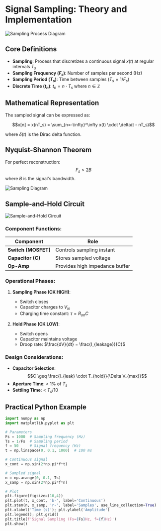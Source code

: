 # Signal Sampling: Theory and Implementation

![Sampling Process Diagram](https://github.com/user-attachments/assets/ceb1e903-8654-46f8-af4c-405f4d03ad73)

## Core Definitions
- **Sampling**: Process that discretizes a continuous signal $x(t)$ at regular intervals $T_s$
- **Sampling Frequency ($F_s$)**: Number of samples per second (Hz)
- **Sampling Period ($T_s$)**: Time between samples ($T_s = 1/F_s$)
- **Discrete Time ($t_n$)**: $t_n = n \cdot T_s$ where $n \in \mathbb{Z}$

## Mathematical Representation
The sampled signal can be expressed as:

$$x[n] = x(nT_s) = \sum_{n=-\infty}^\infty x(t) \cdot \delta(t - nT_s)$$

where $\delta(t)$ is the Dirac delta function.

## Nyquist-Shannon Theorem
For perfect reconstruction:
$$F_s > 2B$$
where $B$ is the signal's bandwidth.

![Sampling Diagram](https://github.com/user-attachments/assets/6de6dfde-dd1d-4de7-bef0-d83be1de51f7)

## Sample-and-Hold Circuit
![Sample-and-Hold Circuit](https://github.com/user-attachments/assets/6388e3ad-dd69-4907-acb4-287dedf0b6b2)

### Component Functions:
| Component | Role |
|-----------|------|
| **Switch (MOSFET)** | Controls sampling instant |
| **Capacitor (C)** | Stores sampled voltage |
| **Op-Amp** | Provides high impedance buffer |

### Operational Phases:
1. **Sampling Phase (CK HIGH)**:
   - Switch closes
   - Capacitor charges to $V_{in}$
   - Charging time constant: $\tau = R_{on}C$

2. **Hold Phase (CK LOW)**:
   - Switch opens
   - Capacitor maintains voltage
   - Droop rate: $\frac{dV}{dt} = \frac{I_{leakage}}{C}$

### Design Considerations:
- **Capacitor Selection**:
  $$C \geq \frac{I_{leak} \cdot T_{hold}}{\Delta V_{max}}$$
- **Aperture Time**: < 1% of $T_s$
- **Settling Time**: < $T_s/10$

## Practical Python Example
```python
import numpy as np
import matplotlib.pyplot as plt

# Parameters
Fs = 1000  # Sampling frequency (Hz)
Ts = 1/Fs  # Sampling period
f = 50     # Signal frequency (Hz)
t = np.linspace(0, 0.1, 1000)  # 100 ms

# Continuous signal
x_cont = np.sin(2*np.pi*f*t)

# Sampled signal
n = np.arange(0, 0.1, Ts)
x_samp = np.sin(2*np.pi*f*n)

# Plot
plt.figure(figsize=(10,4))
plt.plot(t, x_cont, 'b-', label='Continuous')
plt.stem(n, x_samp, 'r-', label='Samples', use_line_collection=True)
plt.xlabel('Time (s)'); plt.ylabel('Amplitude')
plt.legend(); plt.grid()
plt.title(f'Signal Sampling (Fs={Fs}Hz, f={f}Hz)')
plt.show()
